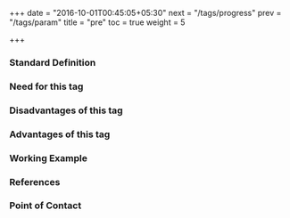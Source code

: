 +++
date = "2016-10-01T00:45:05+05:30"
next = "/tags/progress"
prev = "/tags/param"
title = "pre"
toc = true
weight = 5

+++

<h3>Standard Definition</h3>

<h3>Need for this tag</h3>

<h3>Disadvantages of this tag</h3>

<h3>Advantages of this tag</h3>

<h3>Working Example</h3>

<h3>References</h3>

<h3>Point of Contact</h3>
